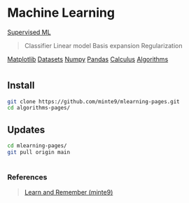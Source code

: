 # Machine Learning

[Supervised ML](./main/supervised-ml/) 
> Classifier
> Linear model
> Basis expansion
> Regularization

[Matplotlib](./main/matplotlib/)
[Datasets](./main/datasets/)
[Numpy](./main/numpy/)
[Pandas](./main/pandas/)
[Calculus](./main/calculus/)
[Algorithms](./main/algorithms/)

#

## Install

~~~sh
git clone https://github.com/minte9/mlearning-pages.git
cd algorithms-pages/
~~~

## Updates

~~~sh
cd mlearning-pages/
git pull origin main
~~~

#

### References
> [Learn and Remember (minte9)](https://www.minte9.com)